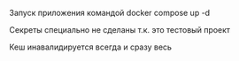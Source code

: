 Запуск приложения командой  docker compose up -d

Секреты специально не сделаны т.к. это тестовый проект

Кеш инавалидируется всегда и сразу весь
